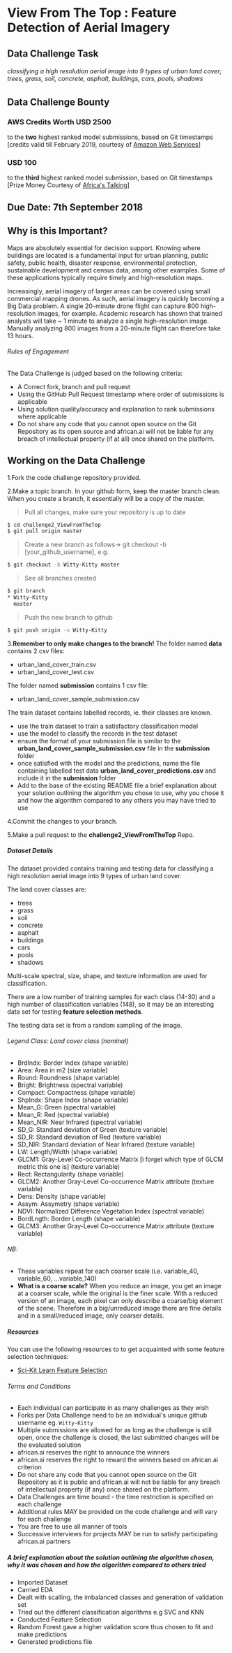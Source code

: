 # View From The Top : Feature Detection of Aerial Imagery

## Data Challenge Task
###### classifying a high resolution aerial image into 9 types of urban land cover; trees, grass, soil, concrete, asphalt, buildings, cars, pools, shadows

## Data Challenge Bounty
### AWS Credits Worth USD 2500
to the **two** highest ranked model submissions, based on Git timestamps 
[credits valid till February 2019, courtesy of [Amazon Web Services](https://aws.amazon.com/?nc2=h_lg)]
### USD 100 
to the **third** highest ranked model submission, based on Git timestamps
[Prize Money Courtesy of [Africa's Talking](https://africastalking.com/)]

## Due Date: 7th September 2018

## Why is this Important?

Maps are absolutely essential for decision support. Knowing where buildings are located is a fundamental input for urban planning, public safety, public health, disaster response, environmental protection, sustainable development and census data, among other examples. Some of these applications typically require timely and high-resolution maps.

Increasingly, aerial imagery of larger areas can be covered using small commercial mapping drones. As such, aerial imagery is quickly becoming a Big Data problem. A single 20-minute drone flight can capture 800 high-resolution images, for example. Academic research has shown that trained analysts will take ~ 1 minute to analyze a single high-resolution image. Manually analyzing 800 images from a 20-minute flight can therefore take 13 hours.


###### Rules of Engagement
The Data Challenge is judged based on the following criteria:
  - A Correct fork, branch and pull request
  - Using the GitHub Pull Request timestamp where order of submissions is applicable
  - Using solution quality/accuracy and explanation to rank submissions where applicable 
  - Do not share any code that you cannot open source on the Git Repository as its open source and african.ai will not be liable for any breach of intellectual property (if at all) once shared on the platform.

## Working on the Data Challenge
1.Fork the code challenge repository provided.

2.Make a topic branch. In your github form, keep the master branch clean. When you create a branch, it essentially will be a copy of the master.

>Pull all changes, make sure your repository is up to date

```sh
$ cd challenge2_ViewFromTheTop
$ git pull origin master
```

>Create a new branch as follows-> git checkout -b [your_github_username], e.g.

```sh
$ git checkout -b Witty-Kitty master
```

>See all branches created

```sh
$ git branch
* Witty-Kitty
  master
```

>Push the new branch to github

```sh
$ git push origin -u Witty-Kitty
```

3.**Remember to only make changes to the branch!**
The folder named **data** contains 2 csv files: 
* urban_land_cover_train.csv
* urban_land_cover_test.csv

The folder named **submission** contains 1 csv file:
* urban_land_cover_sample_submission.csv

The train dataset contains labelled records, ie. their classes are known.
* use the train dataset to train a satisfactory classification model
* use the model to classify the records in the test dataset
* ensure the format of your submission file is similar to the **urban_land_cover_sample_submission.csv** file in the **submission** folder
* once satisfied with the model and the predictions, name the file containing labelled test data **urban_land_cover_predictions.csv** and include it in the **submission** folder  
* Add to the base of the existing README file a brief explanation about your solution outlining the algorithm you chose to use, why you chose it and how the algorithm compared to any others you may have tried to use  

4.Commit the changes to your branch.

5.Make a pull request to the **challenge2_ViewFromTheTop** Repo.


##### Dataset Details

The dataset provided contains training and testing data for classifying a high resolution aerial image into 9 types of urban land cover. 

The land cover classes are: 
* trees 
* grass 
* soil 
* concrete 
* asphalt 
* buildings 
* cars 
* pools 
* shadows

Multi-scale spectral, size, shape, and texture information are used for classification. 

There are a low number of training samples for each class (14-30) and a high number of classification variables (148), so it may be an interesting data set for testing **feature selection methods**. 

The testing data set is from a random sampling of the image. 

###### Legend Class: Land cover class (nominal) 
* BrdIndx: Border Index (shape variable) 
* Area: Area in m2 (size variable) 
* Round: Roundness (shape variable) 
* Bright: Brightness (spectral variable) 
* Compact: Compactness (shape variable) 
* ShpIndx: Shape Index (shape variable) 
* Mean_G: Green (spectral variable) 
* Mean_R: Red (spectral variable) 
* Mean_NIR: Near Infrared (spectral variable) 
* SD_G: Standard deviation of Green (texture variable) 
* SD_R: Standard deviation of Red (texture variable) 
* SD_NIR: Standard deviation of Near Infrared (texture variable) 
* LW: Length/Width (shape variable) 
* GLCM1: Gray-Level Co-occurrence Matrix [i forget which type of GLCM metric this one is] (texture variable) 
* Rect: Rectangularity (shape variable) 
* GLCM2: Another Gray-Level Co-occurrence Matrix attribute (texture variable) 
* Dens: Density (shape variable) 
* Assym: Assymetry (shape variable) 
* NDVI: Normalized Difference Vegetation Index (spectral variable) 
* BordLngth: Border Length (shape variable) 
* GLCM3: Another Gray-Level Co-occurrence Matrix attribute (texture variable) 

###### NB: 
* These variables repeat for each coarser scale (i.e. variable_40, variable_60, ...variable_140)
* **What is a coarse scale?** When you reduce an image, you get an image at a coarser scale, while the original is the finer scale. With a reduced version of an image, each pixel can only describe a coarse/big element of the scene. Therefore in a big/unreduced image there are fine details and in a small/reduced image, only coarser details.


 
##### Resources
You can use the following resources to to get acquainted with some feature selection techniques:
* [Sci-Kit Learn Feature Selection](http://scikit-learn.org/stable/modules/feature_selection.html)

###### Terms and Conditions
  - Each individual can participate in as many challenges as they wish
  - Forks per Data Challenge need to be an individual's unique github username eg. ```Witty-Kitty```
  - Multiple submissions are allowed for as long as the challenge is still open, once the challenge is closed, the last submitted changes will be the evaluated solution
  - african.ai reserves the right to announce the winners
  - african.ai reserves the right to reward the winners based on african.ai criterion
  - Do not share any code that you cannot open source on the Git Repository as it is public and african.ai will not be liable for any breach of intellectual property (if any) once shared on the platform.
  - Data Challenges are time bound - the time restriction is specified on each challenge
  - Additional rules MAY be provided on the code challenge and will vary for each challenge
  - You are free to use all manner of tools
  - Successive interviews for projects MAY be run to satisfy participating african.ai partners



##### A brief explanation about the solution outlining the algorithm chosen, why it was chosen and how the algorithm compared to others tried
* Imported Dataset
* Carried EDA
* Dealt with scalling, the imbalanced classes and generation of validation set
* Tried out the different classification algorithms e.g SVC and KNN
* Conducted Feature Selection
* Random Forest gave a higher validation score thus chosen to fit and make predictions
* Generated predictions file


